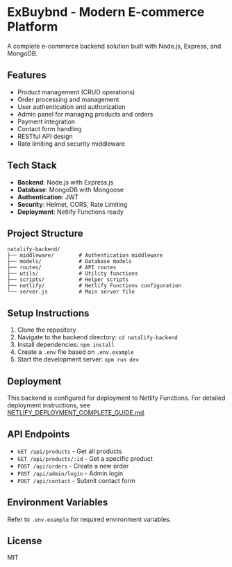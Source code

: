 # ExBuybnd - Modern E-commerce Platform

A complete e-commerce backend solution built with Node.js, Express, and MongoDB.

## Features

- Product management (CRUD operations)
- Order processing and management
- User authentication and authorization
- Admin panel for managing products and orders
- Payment integration
- Contact form handling
- RESTful API design
- Rate limiting and security middleware

## Tech Stack

- **Backend**: Node.js with Express.js
- **Database**: MongoDB with Mongoose
- **Authentication**: JWT
- **Security**: Helmet, CORS, Rate Limiting
- **Deployment**: Netlify Functions ready

## Project Structure

```
natalify-backend/
├── middleware/        # Authentication middleware
├── models/            # Database models
├── routes/            # API routes
├── utils/             # Utility functions
├── scripts/           # Helper scripts
├── netlify/           # Netlify Functions configuration
└── server.js          # Main server file
```

## Setup Instructions

1. Clone the repository
2. Navigate to the backend directory: `cd natalify-backend`
3. Install dependencies: `npm install`
4. Create a `.env` file based on `.env.example`
5. Start the development server: `npm run dev`

## Deployment

This backend is configured for deployment to Netlify Functions. For detailed deployment instructions, see [NETLIFY_DEPLOYMENT_COMPLETE_GUIDE.md](natalify-backend/NETLIFY_DEPLOYMENT_COMPLETE_GUIDE.md).

## API Endpoints

- `GET /api/products` - Get all products
- `GET /api/products/:id` - Get a specific product
- `POST /api/orders` - Create a new order
- `POST /api/admin/login` - Admin login
- `POST /api/contact` - Submit contact form

## Environment Variables

Refer to `.env.example` for required environment variables.

## License

MIT
